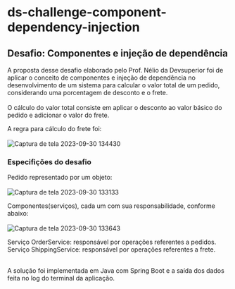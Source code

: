 # ds-challenge-component-dependency-injection

## Desafio: Componentes e injeção de dependência

A proposta desse desafio elaborado pelo Prof. Nélio da Devsuperior foi de aplicar o conceito de componentes e injeção de dependência no desenvolvimento de um sistema para calcular o valor total de um pedido, considerando uma porcentagem de desconto e o frete.<br/><br/>
O cálculo do valor total consiste em aplicar o desconto ao valor básico do pedido e adicionar o valor do frete.

A regra para cálculo do frete foi: <br/><br/>
![Captura de tela 2023-09-30 134430](https://github.com/douglas-fabiano1/ds-challenge-component-dependency-injection/assets/119501911/757e22b2-b39f-4f55-87ae-429ab09cec48)

### Especifições do desafio
Pedido representado por um objeto:<br/><br/>
![Captura de tela 2023-09-30 133133](https://github.com/douglas-fabiano1/ds-challenge-component-dependency-injection/assets/119501911/2cf4158e-1ef4-46d8-924a-7dde729a692e)

Componentes(serviços), cada um com sua responsabilidade, conforme abaixo:<br/><br/>
![Captura de tela 2023-09-30 133643](https://github.com/douglas-fabiano1/ds-challenge-component-dependency-injection/assets/119501911/d14b3ed7-4df2-4fa6-b54d-94f7aa66a1a8)

Serviço OrderService: responsável por operações referentes a pedidos.<br/>
Serviço ShippingService: responsável por operações referentes a frete.<br/><br/>

A solução foi implementada em Java com Spring Boot e a saída dos dados feita no log do terminal da aplicação.
